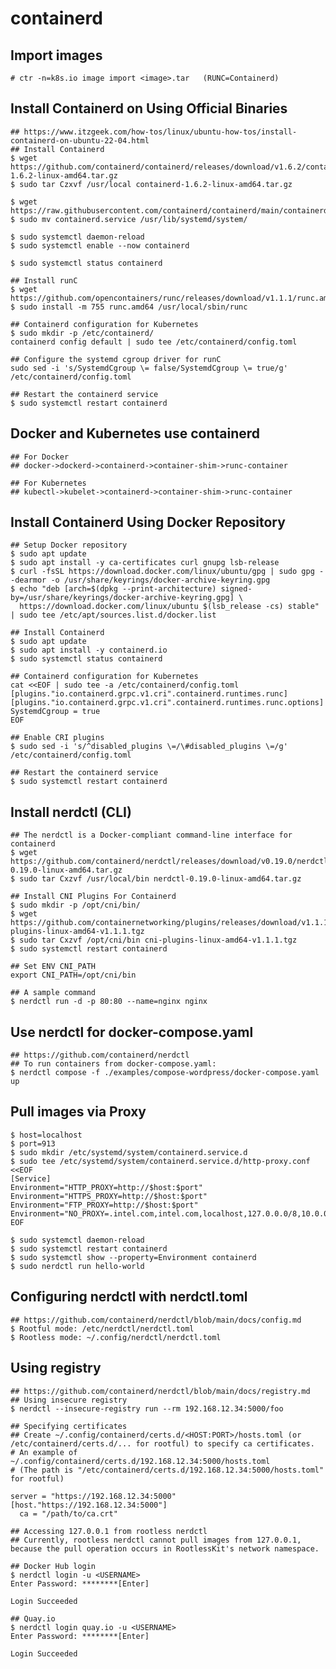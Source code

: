 containerd
==========

## Import images

    # ctr -n=k8s.io image import <image>.tar   (RUNC=Containerd)

## Install Containerd on Using Official Binaries

    ## https://www.itzgeek.com/how-tos/linux/ubuntu-how-tos/install-containerd-on-ubuntu-22-04.html
    ## Install Containerd
    $ wget https://github.com/containerd/containerd/releases/download/v1.6.2/containerd-1.6.2-linux-amd64.tar.gz
    $ sudo tar Czxvf /usr/local containerd-1.6.2-linux-amd64.tar.gz

    $ wget https://raw.githubusercontent.com/containerd/containerd/main/containerd.service
    $ sudo mv containerd.service /usr/lib/systemd/system/

    $ sudo systemctl daemon-reload
    $ sudo systemctl enable --now containerd

    $ sudo systemctl status containerd

    ## Install runC
    $ wget https://github.com/opencontainers/runc/releases/download/v1.1.1/runc.amd64
    $ sudo install -m 755 runc.amd64 /usr/local/sbin/runc

    ## Containerd configuration for Kubernetes
    $ sudo mkdir -p /etc/containerd/
    containerd config default | sudo tee /etc/containerd/config.toml

    ## Configure the systemd cgroup driver for runC
    sudo sed -i 's/SystemdCgroup \= false/SystemdCgroup \= true/g' /etc/containerd/config.toml

    ## Restart the containerd service
    $ sudo systemctl restart containerd

## Docker and Kubernetes use containerd

    ## For Docker
    ## docker->dockerd->containerd->container-shim->runc-container

    ## For Kubernetes
    ## kubectl->kubelet->containerd->container-shim->runc-container

## Install Containerd Using Docker Repository

    ## Setup Docker repository
    $ sudo apt update
    $ sudo apt install -y ca-certificates curl gnupg lsb-release
    $ curl -fsSL https://download.docker.com/linux/ubuntu/gpg | sudo gpg --dearmor -o /usr/share/keyrings/docker-archive-keyring.gpg
    $ echo "deb [arch=$(dpkg --print-architecture) signed-by=/usr/share/keyrings/docker-archive-keyring.gpg] \
      https://download.docker.com/linux/ubuntu $(lsb_release -cs) stable" | sudo tee /etc/apt/sources.list.d/docker.list

    ## Install Containerd
    $ sudo apt update
    $ sudo apt install -y containerd.io
    $ sudo systemctl status containerd

    ## Containerd configuration for Kubernetes
    cat <<EOF | sudo tee -a /etc/containerd/config.toml
    [plugins."io.containerd.grpc.v1.cri".containerd.runtimes.runc]
    [plugins."io.containerd.grpc.v1.cri".containerd.runtimes.runc.options]
    SystemdCgroup = true
    EOF

    ## Enable CRI plugins
    $ sudo sed -i 's/^disabled_plugins \=/\#disabled_plugins \=/g' /etc/containerd/config.toml

    ## Restart the containerd service
    $ sudo systemctl restart containerd

## Install nerdctl (CLI)

    ## The nerdctl is a Docker-compliant command-line interface for containerd
    $ wget https://github.com/containerd/nerdctl/releases/download/v0.19.0/nerdctl-0.19.0-linux-amd64.tar.gz
    $ sudo tar Cxzvf /usr/local/bin nerdctl-0.19.0-linux-amd64.tar.gz

    ## Install CNI Plugins For Containerd
    $ sudo mkdir -p /opt/cni/bin/
    $ wget https://github.com/containernetworking/plugins/releases/download/v1.1.1/cni-plugins-linux-amd64-v1.1.1.tgz
    $ sudo tar Cxzvf /opt/cni/bin cni-plugins-linux-amd64-v1.1.1.tgz
    $ sudo systemctl restart containerd

    ## Set ENV CNI_PATH
    export CNI_PATH=/opt/cni/bin

    ## A sample command
    $ nerdctl run -d -p 80:80 --name=nginx nginx

## Use nerdctl for docker-compose.yaml

    ## https://github.com/containerd/nerdctl
    ## To run containers from docker-compose.yaml:
    $ nerdctl compose -f ./examples/compose-wordpress/docker-compose.yaml up

## Pull images via Proxy

    $ host=localhost
    $ port=913
    $ sudo mkdir /etc/systemd/system/containerd.service.d
    $ sudo tee /etc/systemd/system/containerd.service.d/http-proxy.conf <<EOF
    [Service]
    Environment="HTTP_PROXY=http://$host:$port"
    Environment="HTTPS_PROXY=http://$host:$port"
    Environment="FTP_PROXY=http://$host:$port"
    Environment="NO_PROXY=.intel.com,intel.com,localhost,127.0.0.0/8,10.0.0.0/8,172.16.0.0/12,192.168.0.0/16"
    EOF

    $ sudo systemctl daemon-reload
    $ sudo systemctl restart containerd
    $ sudo systemctl show --property=Environment containerd
    $ sudo nerdctl run hello-world

## Configuring nerdctl with nerdctl.toml

    ## https://github.com/containerd/nerdctl/blob/main/docs/config.md
    $ Rootful mode: /etc/nerdctl/nerdctl.toml
    $ Rootless mode: ~/.config/nerdctl/nerdctl.toml

## Using registry

    ## https://github.com/containerd/nerdctl/blob/main/docs/registry.md
    ## Using insecure registry
    $ nerdctl --insecure-registry run --rm 192.168.12.34:5000/foo

    ## Specifying certificates
    ## Create ~/.config/containerd/certs.d/<HOST:PORT>/hosts.toml (or /etc/containerd/certs.d/... for rootful) to specify ca certificates.
    # An example of ~/.config/containerd/certs.d/192.168.12.34:5000/hosts.toml
    # (The path is "/etc/containerd/certs.d/192.168.12.34:5000/hosts.toml" for rootful)

    server = "https://192.168.12.34:5000"
    [host."https://192.168.12.34:5000"]
      ca = "/path/to/ca.crt"

    ## Accessing 127.0.0.1 from rootless nerdctl
    ## Currently, rootless nerdctl cannot pull images from 127.0.0.1, because the pull operation occurs in RootlessKit's network namespace.

    ## Docker Hub login
    $ nerdctl login -u <USERNAME>
    Enter Password: ********[Enter]

    Login Succeeded

    ## Quay.io
    $ nerdctl login quay.io -u <USERNAME>
    Enter Password: ********[Enter]

    Login Succeeded
